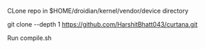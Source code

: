 CLone repo in $HOME/droidian/kernel/vendor/device directory

git clone --depth 1 https://github.com/HarshitBhatt043/curtana.git

Run compile.sh